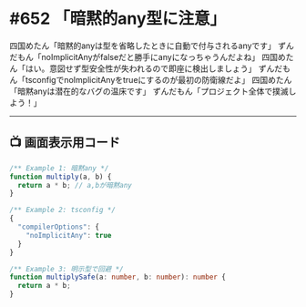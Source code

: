 # #652 「暗黙的any型に注意」

四国めたん「暗黙的anyは型を省略したときに自動で付与されるanyです」
ずんだもん「noImplicitAnyがfalseだと勝手にanyになっちゃうんだよね」
四国めたん「はい。意図せず型安全性が失われるので即座に検出しましょう」
ずんだもん「tsconfigでnoImplicitAnyをtrueにするのが最初の防衛線だよ」
四国めたん「暗黙anyは潜在的なバグの温床です」
ずんだもん「プロジェクト全体で撲滅しよう！」

---

## 📺 画面表示用コード

```typescript
/** Example 1: 暗黙any */
function multiply(a, b) {
  return a * b; // a,bが暗黙any
}

/** Example 2: tsconfig */
{
  "compilerOptions": {
    "noImplicitAny": true
  }
}

/** Example 3: 明示型で回避 */
function multiplySafe(a: number, b: number): number {
  return a * b;
}
```
